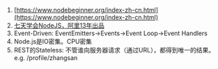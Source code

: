 1. [https://www.nodebeginner.org/index-zh-cn.html](https://www.nodebeginner.org/index-zh-cn.html)
2. [七天学会NodeJS，阿里13年出品](http://nqdeng.github.io/7-days-nodejs/)
3. Event-Driven: EventEmitters-&gt;Events-&gt;Event Loop-&gt;Event Handlers
4. Node.js是IO密集。CPU密集
5. REST的Stateless: 不管谁向服务器请求（通过URL），都得到唯一的结果。e.g. /profile/zhangsan



